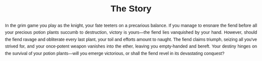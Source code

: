 <!DOCTYPE html>
<html lang="en">
<head>
  <meta charset="UTF-8">
  <title>The Story</title>
  <style>
    body {
      font-family: Arial, sans-serif;
      line-height: 1.6;
      max-width: 800px;
      margin: 0 auto;
      padding: 20px;
    }
    h1 {
      text-align: center;
      font-size: 28px;
      margin-bottom: 20px;
    }
    p {
      text-align: justify;
      margin-bottom: 15px;
    }
  </style>
</head>
<body>
  <h1>The Story</h1>
  <p>In the grim game you play as the knight, your fate teeters on a precarious balance. If you manage to ensnare the fiend before all your precious potion plants succumb to destruction, victory is yours—the fiend lies vanquished by your hand. However, should the fiend ravage and obliterate every last plant, your toil and efforts amount to naught. The fiend claims triumph, seizing all you've strived for, and your once-potent weapon vanishes into the ether, leaving you empty-handed and bereft. Your destiny hinges on the survival of your potion plants—will you emerge victorious, or shall the fiend revel in its devastating conquest?</p>
</body>
</html>


